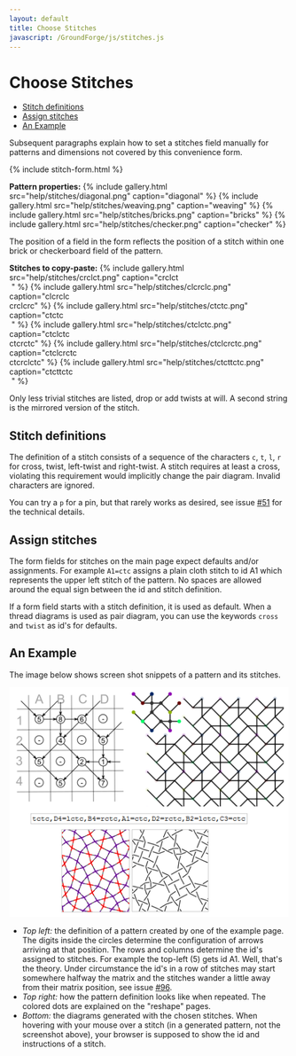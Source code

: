 ```yaml
---
layout: default
title: Choose Stitches
javascript: /GroundForge/js/stitches.js
---
```


Choose Stitches
===============

- [Stitch definitions](#stitch-definitions)
- [Assign stitches](#assign-stitches)
- [An Example](#an-example)

Subsequent paragraphs explain how to set a stitches field manually
for patterns and dimensions not covered by this convenience form.

{% include stitch-form.html %}
<script>setVisibility()</script>

**Pattern properties:**
{% include gallery.html src="help/stitches/diagonal.png" caption="diagonal" %}
{% include gallery.html src="help/stitches/weaving.png" caption="weaving" %}
{% include gallery.html src="help/stitches/bricks.png" caption="bricks" %}
{% include gallery.html src="help/stitches/checker.png" caption="checker" %}

The position of a field in the form reflects the position of a stitch
within one brick or checkerboard field of the pattern.

**Stitches to copy-paste:**
{% include gallery.html src="help/stitches/crclct.png" caption="crclct<br>&nbsp;" %}
{% include gallery.html src="help/stitches/clcrclc.png" caption="clcrclc<br>crclcrc" %}
{% include gallery.html src="help/stitches/ctctc.png" caption="ctctc<br>&nbsp;" %}
{% include gallery.html src="help/stitches/ctclctc.png" caption="ctclctc<br>ctcrctc" %}
{% include gallery.html src="help/stitches/ctclcrctc.png" caption="ctclcrctc<br>ctcrclctc" %}
{% include gallery.html src="help/stitches/ctcttctc.png" caption="ctcttctc<br>&nbsp;" %}

Only less trivial stitches are listed, drop or add twists at will.
A second string is the mirrored version of the stitch.

Stitch definitions
------------------

The definition of a stitch consists of a sequence  of the characters
`c`, `t`, `l`, `r` for cross, twist, left-twist and right-twist. 
A stitch requires at least a cross, violating this requirement would implicitly change the pair diagram.
Invalid characters are ignored.

You can try a `p` for a pin, but that rarely works as desired,
see issue [#51] for the technical details.


Assign stitches
---------------

The form fields for stitches on the main page expect defaults and/or assignments. For example `A1=ctc` assigns a plain cloth stitch to id A1 which represents the upper left stitch of the pattern.
No spaces are allowed around the equal sign between the id and stitch definition.

If a form field starts with a stitch definition, it is used as default.
When a thread diagrams is used as pair diagram, you can use the keywords `cross` and `twist` as id's for defaults.


An Example
----------

The image below shows screen shot snippets of a pattern and its stitches.

![](images/stitch-ids.png)

* _Top left:_ the definition of a pattern created by one of the example page.
  The digits inside the circles determine the configuration of arrows arriving at that position. 
  The rows and columns determine the id's assigned to stitches.
  For example the top-left (5) gets id A1. Well, that's the theory.
  Under circumstance the id's in a row of stitches may start somewhere halfway the matrix
  and the stitches wander a little away from their matrix position,
  see issue [#96].
* _Top right:_ how the pattern definition looks like when repeated. The colored dots are explained on the "reshape" pages.
* _Bottom:_ the diagrams generated with the chosen stitches.
  When hovering with your mouse over a stitch (in a generated pattern, not the screenshot above), your browser is supposed to show the id and instructions of a stitch.

[stitches]: /GroundForge/stitches.html
[main]: /GroundForge/
[assemble]: Reversed-engineering-of-patterns
[#51]: https://github.com/d-bl/GroundForge/issues/51
[#96]: https://github.com/d-bl/GroundForge/issues/96
